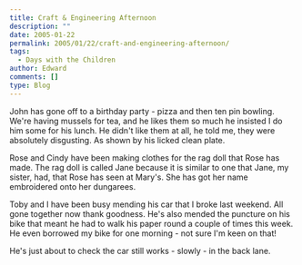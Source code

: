 ```yaml
---
title: Craft & Engineering Afternoon
description: ""
date: 2005-01-22
permalink: 2005/01/22/craft-and-engineering-afternoon/
tags:
  - Days with the Children
author: Edward
comments: []
type: Blog
---
```


John has gone off to a birthday party - pizza and then ten pin bowling.
We\'re having mussels for tea, and he likes them so much he insisted I
do him some for his lunch. He didn\'t like them at all, he told me, they
were absolutely disgusting. As shown by his licked clean plate.

Rose and Cindy have been making clothes for the rag doll that Rose has
made. The rag doll is called Jane because it is similar to one that
Jane, my sister, had, that Rose has seen at Mary\'s. She has got her
name embroidered onto her dungarees.

Toby and I have been busy mending his car that I broke last weekend. All
gone together now thank goodness. He\'s also mended the puncture on his
bike that meant he had to walk his paper round a couple of times this
week. He even borrowed my bike for one morning - not sure I\'m keen on
that!

He\'s just about to check the car still works - slowly - in the back
lane.

